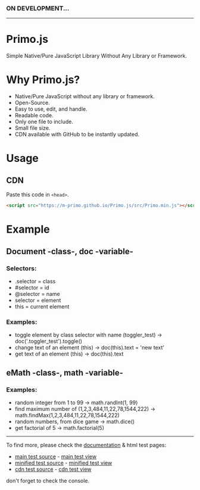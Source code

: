 ### ON DEVELOPMENT...

---

# Primo.js
Simple Native/Pure JavaScript Library Without Any Library or Framework.


# Why Primo.js?
- Native/Pure JavaScript without any library or framework.
- Open-Source.
- Easy to use, edit, and handle.
- Readable code.
- Only one file to include.
- Small file size.
- CDN available with GitHub to be instantly updated.


# Usage
## CDN
Paste this code in ```<head>```.
```html
<script src="https://m-primo.github.io/Primo.js/src/Primo.min.js"></script>
```


# Example
## Document -class-, doc -variable-
### Selectors:
* .selector = class
* #selector = id
* @selector = name
* selector = element
* this = current element

### Examples:
* toggle element by class selector with name (toggler_test) -> doc('.toggler_test').toggle()
* change text of an element (this) -> doc(this).text = 'new text'
* get text of an element (this) -> doc(this).text

## eMath -class-, math -variable-
### Examples:
* random integer from 1 to 99 -> math.randInt(1, 99)
* find maximum number of (1,2,3,484,11,22,78,1544,222) -> math.findMax(1,2,3,484,11,22,78,1544,222)
* random numbers, from dice game -> math.dice()
* get factorial of 5 -> math.factorial(5)

---

To find more, please check the [documentation](docs/documentation.md) & html test pages:
* [main test source](test/primojs.html) - [main test view](https://m-primo.github.io/Primo.js/test/primojs.html)
* [minified test source](test/mintest.html) - [minified test view](https://m-primo.github.io/Primo.js/test/mintest.html)
* [cdn test source](test/cdntest.html) - [cdn test view](https://m-primo.github.io/Primo.js/test/cdntest.html)

don't forget to check the console.
